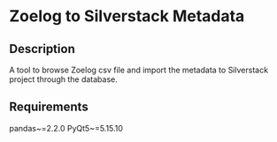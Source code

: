 # Zoelog to Silverstack Metadata
## Description
A tool to browse Zoelog csv file and import the metadata to Silverstack project through the database.
## Requirements
pandas~=2.2.0
PyQt5~=5.15.10